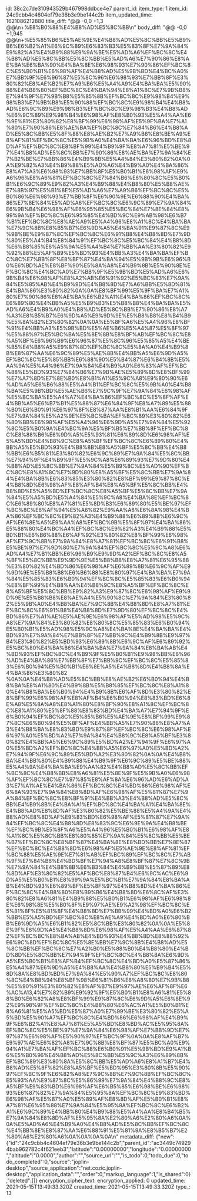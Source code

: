id: 38c2c7de310943529b467998ddbce4e7
parent_id: 
item_type: 1
item_id: 24c9cbb4c4604ef79e36b3e9be144c2b
item_updated_time: 1621086212880
title_diff: "@@ -0,0 +1,3 @@\\n+%E8%B0%88%E4%B8%AD%E5%8C%BB\\n"
body_diff: "@@ -0,0 +1,945 @@\\n+%E5%85%B6%E5%AE%9E%E4%B8%AD%E5%8C%BB%E5%B9%B6%E6%B2%A1%E6%9C%89%E6%83%B3%E5%83%8F%E7%9A%84%E9%82%A3%E4%B9%88%E9%9A%BE%E5%AD%A6%EF%BC%8C%E4%B8%AD%E5%8C%BB%E5%8C%BB%E5%AD%A6%E7%90%86%E8%AE%BA%E6%BA%90%E4%BA%8E%E6%98%93%E7%90%86%EF%BC%8C%E5%B0%B1%E6%98%AF%E4%B8%AD%E5%9B%BD%E4%BC%A0%E7%BB%9F%E6%96%87%E5%8C%96%E6%98%93%E7%BB%8F%E3%80%82%E8%AE%B2%E7%A9%B6%E5%A4%A9%E4%BA%BA%E5%90%88%E4%B8%80%EF%BC%8C%E4%BA%94%E8%A1%8C%E7%9B%B8%E7%94%9F%E7%9B%B8%E5%85%8B%EF%BC%8C%E9%98%B4%E9%98%B3%E7%9B%B8%E5%90%88%EF%BC%8C%E9%98%B4%E4%B8%AD%E6%9C%89%E9%98%B3%EF%BC%8C%E9%98%B3%E4%B8%AD%E6%9C%89%E9%98%B4%E6%98%AF%E8%B0%93%E5%A4%AA%E6%9E%81%E3%80%82%E8%BF%99%E6%98%AF%E5%9F%BA%E7%A1%80%E7%90%86%E8%AE%BA%EF%BC%8C%E7%84%B6%E4%B8%AD%E5%8C%BB%E5%8F%88%E8%AE%B2%E7%A9%B6%E8%BE%A9%E8%AF%81%EF%BC%8C%E5%9B%A0%E4%BA%BA%E6%96%BD%E8%8D%AF%EF%BC%8C%E8%BF%99%E4%B9%9F%E8%A7%81%E5%BE%97%E4%B8%AD%E5%8C%BB%E7%90%86%E8%AE%BA%E7%9A%84%E7%B2%BE%E7%BB%86%E4%B9%8B%E5%A4%84%E3%80%82%0A%0A%E9%82%A3%E4%B9%88%E5%AD%A6%E4%B9%A0%E4%BA%86%E8%A7%A3%E6%98%93%E7%BB%8F%E5%B0%B1%E6%98%AF%E9%A6%96%E8%A6%81%EF%BC%8C%E7%84%B6%E8%80%8C%E5%B0%B1%E6%9C%89%E9%82%A3%E4%B9%88%E4%B8%80%E5%B8%AE%E7%8B%97%E5%B1%8E%E5%AD%A6%E7%A9%B6%EF%BC%8C%E5%B0%86%E6%98%93%E7%BB%8F%E6%90%9E%E6%88%90%E4%BA%86%E7%8E%84%E5%AD%A6%EF%BC%8C%E6%9C%89%E7%9A%84%E6%9B%B4%E6%98%AF%E6%95%85%E5%BC%84%E7%8E%84%E8%99%9A%EF%BC%8C%E6%95%85%E4%BD%9C%E9%AB%98%E6%B7%B1%EF%BC%8C%E8%AE%A9%E5%A4%96%E8%A1%8C%E4%BA%BA%E7%9C%8B%E8%B5%B7%E6%9D%A5%E4%BA%91%E9%87%8C%E9%9B%BE%E9%87%8C%EF%BC%8C%E6%91%B8%E4%B8%8D%E7%9D%80%E5%A4%B4%E8%84%91%EF%BC%8C%E5%BC%84%E4%B8%8D%E6%B8%85%E6%A5%9A%E5%A4%B4%E7%BB%AA%E3%80%82%E9%92%88%E5%AF%B9%E5%BD%93%E4%BB%A3%E4%BA%BA%EF%BC%8C%E7%BB%8F%E8%BF%87%E4%BA%94%E5%9B%9B%E6%96%B0%E6%BD%AE%E8%BF%90%E5%8A%A8%E4%B9%8B%E5%90%8E%EF%BC%8C%E4%BC%A0%E7%BB%9F%E5%9B%BD%E5%AD%A6%E6%9B%B4%E6%98%AF%E8%A2%AB%E6%91%92%E5%BC%83%E7%9A%84%E5%85%AB%E4%B9%9D%E4%B8%8D%E7%A6%BB%E5%8D%81%E4%BA%86%E3%80%82%0A%0A%E8%BF%99%E5%9F%BA%E7%A1%80%E7%90%86%E8%AE%BA%E6%B2%A1%E4%BA%86%EF%BC%8C%E6%89%80%E4%BB%A5%E5%B9%B3%E5%B8%B8%E4%BA%BA%E5%AD%A6%E4%B9%A0%E4%B8%AD%E5%8C%BB%E7%90%86%E8%A7%A3%E8%B5%B7%E6%9D%A5%E9%9D%9E%E5%B8%B8%E8%B4%B9%E5%8A%B2%E3%80%82%0A%0A%E5%8F%A6%E5%A4%96%E8%BF%91%E4%BB%A3%E5%9B%BD%E5%AE%B6%E5%A4%87%E5%8F%97%E5%88%97%E5%BC%BA%E5%8E%8B%E8%BF%AB%EF%BC%8C%E8%A5%BF%E6%96%B9%E6%96%87%E5%8C%96%E5%85%A5%E4%BE%B5%E4%B8%A5%E9%87%8D%EF%BC%8C%E5%8A%A0%E4%B9%8B%E8%87%AA%E6%9C%89%E5%AE%8B%E4%BB%A5%E6%9D%A5%EF%BC%8C%E5%85%BB%E6%88%90%E5%B4%87%E6%B4%8B%E5%AA%9A%E5%A4%96%E7%9A%84%E4%B9%A0%E6%83%AF%EF%BC%88%E5%BD%93%E7%84%B6%E7%9B%AE%E5%89%8D%E8%BF%99%E7%A7%8D%E7%8E%B0%E8%B1%A1%E5%9C%A8%E9%80%90%E6%AD%A5%E6%B6%88%E5%A4%B1%EF%BC%8C%E5%9B%A0%E4%B8%BA%E5%9B%BD%E5%AE%B6%E7%9C%9F%E7%9A%84%E6%98%AF%E5%BC%BA%E5%A4%A7%E4%BA%86%EF%BC%8C%E5%8F%AF%E4%BB%A5%E6%B7%B1%E5%88%87%E6%84%9F%E8%A7%89%E5%88%B0%E6%B0%91%E6%97%8F%E8%87%AA%E8%B1%AA%E6%84%9F%E7%9A%84%E5%A2%9E%E5%BC%BA%EF%BC%89%E3%80%82%E6%80%BB%E6%98%AF%E5%A4%96%E6%9D%A5%E7%9A%84%E5%92%8C%E5%B0%9A%E4%BC%9A%E5%BF%B5%E7%BB%8F%EF%BC%8C%E8%88%B6%E6%9D%A5%E5%93%81%E6%89%8D%E6%98%AF%E5%A5%BD%E4%B8%9C%E8%A5%BF%EF%BC%8C%E6%89%80%E4%BB%A5%E5%BD%93%E4%B8%8B%E8%A5%BF%E5%8C%BB%E4%B8%BB%E6%B5%81%E3%80%82%E6%9C%89%E7%9A%84%E5%8C%BB%E7%94%9F%E4%B9%9F%E5%9C%A8%E6%89%93%E7%9D%80%E4%B8%AD%E5%8C%BB%E7%9A%84%E5%B9%8C%E5%AD%90%EF%BC%8C%E8%A1%8C%E7%9D%80%E8%A5%BF%E5%8C%BB%E7%9A%84%E4%BA%8B%E6%83%85%E3%80%82%E8%BF%99%E9%87%8C%E4%B8%8D%E6%98%AF%E8%AF%B4%E8%A5%BF%E5%8C%BB%E4%B8%8D%E5%A5%BD%EF%BC%8C%E8%A5%BF%E5%8C%BB%E7%9A%84%E5%A5%BD%E5%A4%84%E5%9C%A8%E4%BA%8E%EF%BC%8C%E6%89%80%E8%A7%81%E5%8D%B3%E6%89%80%E5%BE%97%EF%BC%8C%E6%AF%94%E5%A6%82%E9%AA%A8%E6%8A%98%E4%BA%86%EF%BC%8C%E9%82%A3%E4%B9%88%E6%89%8B%E6%9C%AF%E6%8E%A5%E9%AA%A8%EF%BC%9B%E5%8F%97%E4%BA%86%E5%88%80%E4%BC%A4%EF%BC%8C%E9%82%A3%E4%B9%88%E5%B0%B1%E6%B6%88%E6%AF%92%E3%80%82%E8%BF%99%E6%98%AF%E7%9C%8B%E7%9A%84%E8%A7%81%EF%BC%8C%E6%91%B8%E5%BE%97%E7%9D%80%E7%9A%84%EF%BC%8C%E5%9C%A8%E6%AD%A4%E7%B1%BB%E6%96%B9%E9%9D%A2%EF%BC%8C%E8%A5%BF%E5%8C%BB%E9%9D%9E%E5%B8%B8%E8%A7%81%E6%95%88%E3%80%82%E4%BD%86%E6%98%AF%E6%89%8B%E6%9C%AF%E9%9D%9E%E5%B8%B8%E6%B6%88%E8%80%97%E4%BA%BA%E7%9A%84%E5%85%83%E6%B0%94%EF%BC%8C%E5%85%83%E6%B0%94%E8%BF%99%E4%B8%AA%E4%B8%9C%E8%A5%BF%EF%BC%8C%E8%A5%BF%E5%8C%BB%E9%82%A3%E9%87%8C%E6%98%AF%E9%9D%9E%E5%B8%B8%E8%AE%A4%E5%90%8C%E7%9A%84%E3%80%82%E5%9B%A0%E4%B8%BA%E7%9C%8B%E4%B8%8D%E8%A7%81%EF%BC%8C%E6%91%B8%E4%B8%8D%E7%9D%80%EF%BC%8C%E4%BD%86%E7%A1%AE%E5%AE%9E%E6%98%AF%E5%AD%98%E5%9C%A8%E7%9A%84%E3%80%82%E8%80%8C%E5%85%83%E6%B0%94%E5%B0%B1%E5%AD%98%E5%9C%A8%E4%BA%8E%E4%BA%BA%E4%BD%93%E7%9A%84%E7%BB%8F%E7%BB%9C%E4%B9%8B%E9%97%B4%E3%80%82%E5%BD%93%E6%89%8B%E6%9C%AF%E6%89%92%E5%BC%80%E4%BA%86%E4%BA%BA%E7%9A%84%E8%BA%AB%E4%BD%93%EF%BC%8C%E4%B9%9F%E5%B0%B1%E9%98%BB%E6%96%AD%E4%BA%86%E7%BB%8F%E7%BB%9C%EF%BC%8C%E5%85%83%E6%B0%94%E5%B0%B1%E6%8E%A5%E4%B8%8D%E4%B8%8A%E4%BA%86%E3%80%82 %0A%0A%E4%B8%AD%E5%8C%BB%E8%AE%B2%E6%B0%94%E4%B8%BA%E8%A1%80%E4%B9%8B%E5%B8%85%EF%BC%8C%E8%A1%80%E4%B8%BA%E6%B0%94%E4%B9%8B%E6%AF%8D%E3%80%82%E8%BF%99%E6%98%AF%E8%AF%B4%E6%B0%94%E8%83%BD%E6%8E%A8%E5%8A%A8%E8%A1%80%E8%BF%90%E8%A1%8C%EF%BC%8C%E8%A1%80%E5%8F%88%E8%83%BD%E4%BA%A7%E7%94%9F%E6%B0%94%EF%BC%8C%E5%85%B6%E5%AE%9E%E8%BF%99%E9%87%8C%E6%B0%94%E5%8F%AF%E4%BB%A5%E7%90%86%E8%A7%A3%E4%B8%BA%E8%83%BD%E9%87%8F%EF%BC%8C%E6%98%AF%E6%97%A0%E5%BD%A2%E7%9A%84%E4%B8%9C%E8%A5%BF%E3%80%82%E4%BB%A5%E6%9C%89%E5%BD%A2%E7%94%9F%E6%97%A0%E5%BD%A2%EF%BC%8C%E4%BB%A5%E6%97%A0%E5%BD%A2%E7%94%9F%E6%9C%89%E5%BD%A2%E3%80%82%0A%0A%E4%B8%BA%E4%BB%80%E4%B9%88%E4%B9%9F%E6%9C%89%E5%BE%88%E5%A4%9A%E4%BA%BA%E9%AA%82%E4%B8%AD%E5%8C%BB%EF%BC%8C%E4%B8%BB%E8%A6%81%E5%8E%9F%E5%9B%A0%E6%98%AF%EF%BC%8C%E7%97%85%E8%AF%8A%E6%96%AD%E6%AD%A3%E7%A1%AE%E4%BA%86%EF%BC%8C%E4%BD%86%E6%98%AF%E6%8A%93%E7%9A%84%E8%8D%AF%E6%98%AF%E5%81%87%E7%9A%84%EF%BC%8C%E8%BF%91%E4%BB%A3%E4%B8%AD%E5%8C%BB%E4%B9%8B%E4%BA%A1%EF%BC%8C%E4%BA%A1%E4%BA%8E%E4%B8%AD%E8%8D%AF%E3%80%82%E5%BE%88%E5%A4%9A%E4%B8%AD%E8%8D%AF%E9%83%BD%E6%98%AF%E5%81%87%E7%9A%84%EF%BC%8C%E4%B8%8D%E8%83%9C%E6%9E%9A%E4%B8%BE%EF%BC%9B%E5%8F%A6%E5%A4%96%E5%B0%B1%E6%98%AF%E8%A1%8C%E5%8C%BB%E8%80%85%E7%9A%84%E5%8C%BB%E5%BE%B7%EF%BC%8C%E8%BF%87%E4%BA%8E%E8%BD%BB%E7%8E%87%EF%BC%8C%E4%B8%8D%E6%98%AF%E5%AE%9E%E8%AF%81%EF%BC%88%E5%AE%9E%E7%81%AB%EF%BC%89%EF%BC%8C%E7%AB%9F%E7%84%B6%E4%BD%BF%E7%94%A8%E8%BF%87%E7%8C%9B%E7%9A%84%E4%B8%8B%E6%B3%84%E4%B9%8B%E5%87%89%E8%8D%AF%E3%80%82%E5%AF%BC%E8%87%B4%E6%9C%AC%E6%9D%A5%E5%B0%B1%E8%99%9A%E5%BC%B1%E7%9A%84%E8%BA%AB%E4%BD%93%E6%89%BF%E5%8F%97%E4%B8%8D%E4%BA%86%EF%BC%8C%E4%B8%80%E8%B9%B6%E4%B8%8D%E6%8C%AF%E3%80%82%E8%A6%81%E4%B9%88%E5%B0%B1%E6%98%AF%E6%98%8E%E6%98%8E%E5%B0%8F%E9%97%AE%E9%A2%98%EF%BC%8C%E5%81%8F%E5%81%8F%E4%B8%8D%E7%BB%99%E4%BD%A0%E6%B2%BB%E5%A5%BD%EF%BC%8C%E8%AE%A9%E4%BD%A0%E6%80%BB%E6%9D%A5%E6%B1%82%E5%8C%BB%E3%80%82%0A%0A%E5%8E%9F%E6%9D%A5%E4%B8%8D%E6%98%AF%E5%A4%AA%E6%87%82%EF%BC%8C%E8%BA%AB%E4%BD%93%E4%B8%8D%E8%88%92%E6%9C%8D%EF%BC%8C%E5%8E%BB%E7%9C%8B%E4%B8%AD%E5%8C%BB%EF%BC%8C%E7%A2%B0%E5%88%B0%E4%B8%80%E4%BD%8D%E5%8C%BB%E7%94%9F%EF%BC%8C%E4%B8%8A%E6%9D%A5%E5%B0%B1%E8%AF%B4%EF%BC%8C%E4%BD%A0%E5%87%86%E5%A4%87%E6%9D%A5%E4%B8%AA%E4%B8%80%E5%B9%B4%E5%8D%8A%E8%BD%BD%E7%9A%84%E5%90%A7%EF%BC%8C%E8%80%8C%E4%B8%94%E8%BF%98%E6%81%B6%E8%A8%80%E7%9B%B8%E5%90%91%E3%80%82%E8%AF%B7%E9%97%AE%E6%AF%8F%E6%AC%A13,4%E7%82%B9%E9%92%9F%E5%B0%B1%E8%A6%81%E5%88%B0%E6%82%A8%E8%BF%99%E9%87%8C%E6%9D%A5%E6%8E%92%E9%98%9F%EF%BC%8C%E4%B8%80%E6%AC%A1%E5%B0%B1%E8%A6%81%E5%A5%BD%E5%87%A0%E7%99%BE%E3%80%82%E5%A5%BD%E5%90%A7%EF%BC%8C%E4%BD%86%E6%98%AF%E4%B9%9F%E6%B2%A1%E8%A7%81%E5%A5%BD%E8%BD%AC%E5%95%8A%EF%BC%8C%E5%BE%97%E7%9A%84%E6%98%AF%E7%BB%9D%E7%97%87%E6%98%AF%E5%90%97%EF%BC%9F%0A%0A%E8%AF%B7%E9%97%AE%E6%82%A8%E7%9C%8B%E8%BF%87%E5%BC%A0%E9%94%A1%E7%BA%AF%EF%BC%88%E6%B0%91%E5%9B%BD%E9%A1%B6%E5%B0%96%E4%B8%AD%E5%8C%BB%E5%9C%A3%E6%89%8B%EF%BC%89%E3%80%8A%E5%8C%BB%E5%AD%A6%E8%A1%B7%E4%B8%AD%E5%8F%82%E8%A5%BF%E5%BD%95%E3%80%8B%E5%90%97%EF%BC%9F%E6%82%A8%E7%9C%8B%E7%9C%8B%EF%BC%8C%E5%93%AA%E9%87%8C%E5%86%99%E7%9A%84%E4%B8%9C%E8%A5%BF%E9%83%BD%E6%98%AF%E6%B5%85%E6%98%BE%E6%98%93%E6%87%82%E7%9A%84%E5%95%8A%EF%BC%8C%E9%83%BD%E6%98%AF%E5%87%A0%E5%89%AF%E8%8D%AF%E5%B0%B1%E8%A7%81%E6%95%88%E7%9A%84%E5%95%8A%EF%BC%8C%E6%B2%A1%E6%9C%89%E4%BB%80%E4%B9%88%E5%A4%AA%E8%B4%B5%E7%9A%84%E8%8D%AF%E5%95%8A%E2%80%A6%E2%80%A6%0A%0A%E5%AD%A6%E4%B9%A0%E4%B8%AD%E5%8C%BB%EF%BC%8C%E4%BB%8E%E8%87%AA%E6%88%91%E5%81%9A%E8%B5%B7%E2%80%A6%E2%80%A6%0A%0A%0A%0A\\n"
metadata_diff: {"new":{"id":"24c9cbb4c4604ef79e36b3e9be144c2b","parent_id":"ac3449c749294bab962782c4f621eeb3","latitude":"0.00000000","longitude":"0.00000000","altitude":"0.0000","author":"","source_url":"","is_todo":0,"todo_due":0,"todo_completed":0,"source":"joplin-desktop","source_application":"net.cozic.joplin-desktop","application_data":"","order":0,"markup_language":1,"is_shared":0},"deleted":[]}
encryption_cipher_text: 
encryption_applied: 0
updated_time: 2021-05-15T13:49:33.320Z
created_time: 2021-05-15T13:49:33.320Z
type_: 13